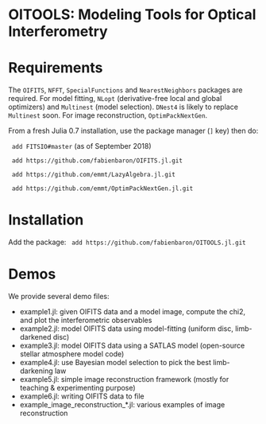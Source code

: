 # OITOOLS: Modeling Tools for Optical Interferometry

# Requirements

The ```OIFITS```, ```NFFT```, ```SpecialFunctions``` and ```NearestNeighbors``` packages are required. For model fitting, ```NLopt``` (derivative-free local and global optimizers) and ```Multinest``` (model selection). ```DNest4``` is likely to replace ```Multinest``` soon.
For image reconstruction, ```OptimPackNextGen```.

From a fresh Julia 0.7 installation, use the package manager (```]``` key) then do:

``` add FITSIO#master``` (as of September 2018)

``` add https://github.com/fabienbaron/OIFITS.jl.git```

``` add https://github.com/emmt/LazyAlgebra.jl.git```

``` add https://github.com/emmt/OptimPackNextGen.jl.git```

# Installation

Add the package:
``` add https://github.com/fabienbaron/OITOOLS.jl.git```

# Demos

We provide several demo files:
* example1.jl: given OIFITS data and a model image, compute the chi2, and plot the interferometric observables
* example2.jl: model OIFITS data using model-fitting (uniform disc, limb-darkened disc)
* example3.jl: model OIFITS data using a SATLAS model (open-source stellar atmosphere model code)
* example4.jl: use Bayesian model selection to pick the best limb-darkening law
* example5.jl: simple image reconstruction framework (mostly for teaching & experimenting purpose)
* example6.jl: writing OIFITS data to file
* example_image_reconstruction_*.jl: various examples of image reconstruction